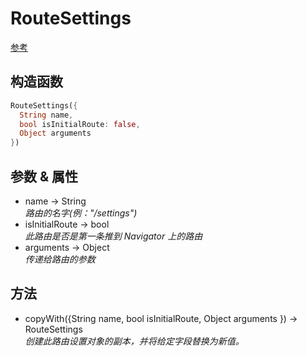 # RouteSettings

[参考](https://api.flutter.dev/flutter/widgets/RouteSettings-class.html)

## 构造函数

```dart
RouteSettings({
  String name,
  bool isInitialRoute: false,
  Object arguments
})
```

## 参数 & 属性

- name → String  
  *路由的名字(例："/settings")*
- isInitialRoute → bool  
  *此路由是否是第一条推到 Navigator 上的路由*
- arguments → Object  
  *传递给路由的参数*

## 方法

- copyWith({String name, bool isInitialRoute, Object arguments }) → RouteSettings  
  *创建此路由设置对象的副本，并将给定字段替换为新值。*
